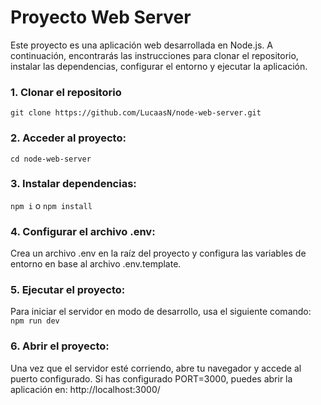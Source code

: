 # Proyecto Web Server

Este proyecto es una aplicación web desarrollada en Node.js. A continuación, encontrarás las instrucciones para clonar el repositorio, instalar las dependencias, configurar el entorno y ejecutar la aplicación.

### 1. Clonar el repositorio

`git clone https://github.com/LucaasN/node-web-server.git`


### 2. Acceder al proyecto:

`cd node-web-server`


### 3. Instalar dependencias:

`npm i` o `npm install`


### 4. Configurar el archivo .env:
Crea un archivo .env en la raíz del proyecto y configura las variables de entorno en base al archivo .env.template.


### 5. Ejecutar el proyecto:
Para iniciar el servidor en modo de desarrollo, usa el siguiente comando: `npm run dev`


### 6. Abrir el proyecto:
Una vez que el servidor esté corriendo, abre tu navegador y accede al puerto configurado. Si has configurado PORT=3000, puedes abrir la aplicación en: http://localhost:3000/

